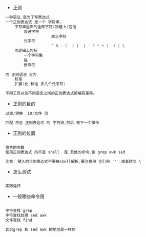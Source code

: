 
- 正则
```c
一种语法,是为了写表达式
一个正则表达式 是一个 字符串,
	字符串里面的全部字符(物理上)包括
		普通字符 
                    原义字符
		元字符 
                    ^ $ . [  ] {  } - ? * + (  ) | \
	而逻辑上包括
		一个字符集 
		锚
		修饰符
	
而 正则语法 分为
	标准
	扩展(比 标准 多几个元字符)

不同工具以及不同语言之间的正则表达式都略有差异。
```

- 正则的目的
```c
过滤/转换  IO/文件 流

匹配 符合 正则表达式 的 字符流,然后 做下一个操作

```

- 正则的位置
```c

命令的参数
使用正则表达式 的不是 shell  是 其他的命令,像 grep awk sed 

注意: 键入的正则表达式不要被shell解析,要注意用 全引用 '' ,或者转义 \

```

- 怎么测试

```c

实际运行

```

- 一般哪些命令用

```c

字符查找 grep
字符查找处理 sed awk
文件查找 find

其实grep 和 sed awk 的地位是一样的

```

